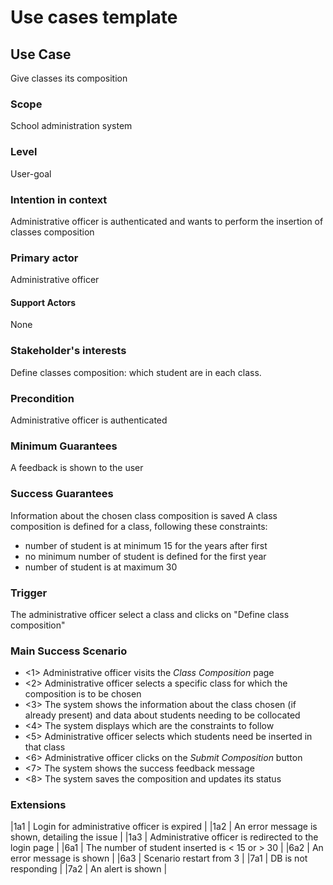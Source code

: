 # Use cases template

## Use Case

Give classes its composition

### Scope

School administration system

### Level

User-goal

### Intention in context

Administrative officer is authenticated and wants to perform the insertion of classes composition

### Primary actor

Administrative officer

#### Support Actors

None 

### Stakeholder's interests

Define classes composition: which student are in each class. 

### Precondition

Administrative officer is authenticated

### Minimum Guarantees

A feedback is shown to the user

### Success Guarantees

Information about the chosen class composition is saved
A class composition is defined for a class, following these constraints:
- number of student is at minimum 15 for the years after first
- no minimum number of student is defined for the first year
- number of student is at maximum 30

### Trigger

The administrative officer select a class and clicks on "Define class composition"

### Main Success Scenario

- <1> Administrative officer visits the *Class Composition* page
- <2> Administrative officer selects a specific class for which the composition is to be chosen
- <3> The system shows the information about the class chosen (if already present) and data about students needing to be collocated
- <4> The system displays which are the constraints to follow 
- <5> Administrative officer selects which students need be inserted in that class
- <6> Administrative officer clicks on the *Submit Composition* button
- <7> The system shows the success feedback message
- <8> The system saves the composition and updates its status

### Extensions

|1a1 | Login for administrative officer is expired |
|1a2 | An error message is shown, detailing the issue |
|1a3 | Administrative officer is redirected to the login page |
|6a1 | The number of student inserted is < 15 or > 30 |
|6a2 | An error message is shown |
|6a3 | Scenario restart from 3 |
|7a1 | DB is not responding |
|7a2 | An alert is shown |
